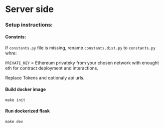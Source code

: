 # Server side

### Setup instructions:
#### Constnts:
If `constants.py` file is missing, rename  `constants.dist.py` to  `constants.py` whre:

`PRIVATE_KEY` = Ethereum privateky from your chosen network with enought eth for contract deployment and interactions.

Replace Tokens and optionaly api urls.

#### Build docker image

    make init

#### Run dockerized flask

    make dev
